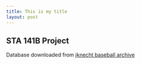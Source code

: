 ```yaml
---
title: This is my title
layout: post
---
```


## STA 141B Project
Database downloaded from [jknecht baseball archive](https://github.com/jknecht/baseball-archive-sqlite/blob/master/lahman2015.sqlite)
